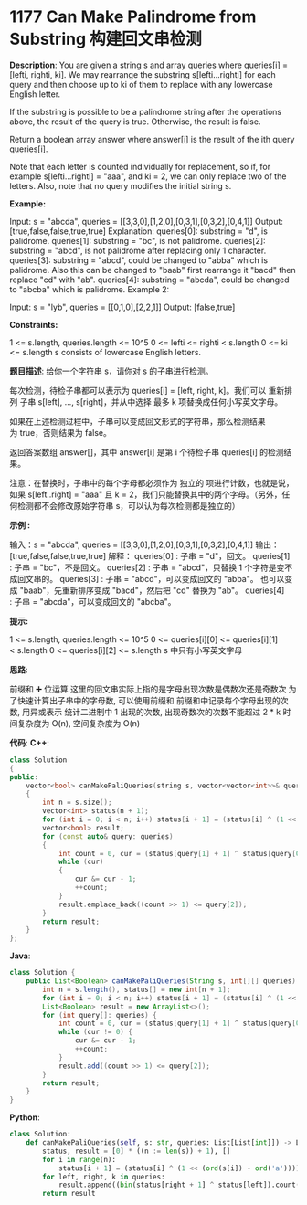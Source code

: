 # 1177 Can Make Palindrome from Substring 构建回文串检测

__Description__:
You are given a string s and array queries where queries[i] = [lefti, righti, ki]. We may rearrange the substring s[lefti...righti] for each query and then choose up to ki of them to replace with any lowercase English letter.

If the substring is possible to be a palindrome string after the operations above, the result of the query is true. Otherwise, the result is false.

Return a boolean array answer where answer[i] is the result of the ith query queries[i].

Note that each letter is counted individually for replacement, so if, for example s[lefti...righti] = "aaa", and ki = 2, we can only replace two of the letters. Also, note that no query modifies the initial string s.

__Example:__

Input: s = "abcda", queries = [[3,3,0],[1,2,0],[0,3,1],[0,3,2],[0,4,1]]
Output: [true,false,false,true,true]
Explanation:
queries[0]: substring = "d", is palidrome.
queries[1]: substring = "bc", is not palidrome.
queries[2]: substring = "abcd", is not palidrome after replacing only 1 character.
queries[3]: substring = "abcd", could be changed to "abba" which is palidrome. Also this can be changed to "baab" first rearrange it "bacd" then replace "cd" with "ab".
queries[4]: substring = "abcda", could be changed to "abcba" which is palidrome.
Example 2:

Input: s = "lyb", queries = [[0,1,0],[2,2,1]]
Output: [false,true]

__Constraints:__

1 <= s.length, queries.length <= 10^5
0 <= lefti <= righti < s.length
0 <= ki <= s.length
s consists of lowercase English letters.

__题目描述__:
给你一个字符串 s，请你对 s 的子串进行检测。

每次检测，待检子串都可以表示为 queries[i] = [left, right, k]。我们可以 重新排列 子串 s[left], ..., s[right]，并从中选择 最多 k 项替换成任何小写英文字母。

如果在上述检测过程中，子串可以变成回文形式的字符串，那么检测结果为 true，否则结果为 false。

返回答案数组 answer[]，其中 answer[i] 是第 i 个待检子串 queries[i] 的检测结果。

注意：在替换时，子串中的每个字母都必须作为 独立的 项进行计数，也就是说，如果 s[left..right] = "aaa" 且 k = 2，我们只能替换其中的两个字母。（另外，任何检测都不会修改原始字符串 s，可以认为每次检测都是独立的）

__示例 :__

输入：s = "abcda", queries = [[3,3,0],[1,2,0],[0,3,1],[0,3,2],[0,4,1]]
输出：[true,false,false,true,true]
解释：
queries[0] : 子串 = "d"，回文。
queries[1] : 子串 = "bc"，不是回文。
queries[2] : 子串 = "abcd"，只替换 1 个字符是变不成回文串的。
queries[3] : 子串 = "abcd"，可以变成回文的 "abba"。 也可以变成 "baab"，先重新排序变成 "bacd"，然后把 "cd" 替换为 "ab"。
queries[4] : 子串 = "abcda"，可以变成回文的 "abcba"。

__提示:__

1 <= s.length, queries.length <= 10^5
0 <= queries[i][0] <= queries[i][1] < s.length
0 <= queries[i][2] <= s.length
s 中只有小写英文字母

__思路__:

前缀和 ➕ 位运算
这里的回文串实际上指的是字母出现次数是偶数次还是奇数次
为了快速计算出子串中的字母数, 可以使用前缀和
前缀和中记录每个字母出现的次数, 用异或表示
统计二进制中 1 出现的次数, 出现奇数次的次数不能超过 2 * k
时间复杂度为 O(n), 空间复杂度为 O(n)

__代码__:
__C++__:

```C++
class Solution 
{
public:
    vector<bool> canMakePaliQueries(string s, vector<vector<int>>& queries) 
    {
        int n = s.size();
        vector<int> status(n + 1);
        for (int i = 0; i < n; i++) status[i + 1] = (status[i] ^ (1 << (s[i] - 'a')));
        vector<bool> result;
        for (const auto& query: queries) 
        {
            int count = 0, cur = (status[query[1] + 1] ^ status[query[0]]);
            while (cur) 
            {
                cur &= cur - 1;
                ++count;
            }
            result.emplace_back((count >> 1) <= query[2]);
        }
        return result;
    }
};
```

__Java__:

```Java
class Solution {
    public List<Boolean> canMakePaliQueries(String s, int[][] queries) {
        int n = s.length(), status[] = new int[n + 1];
        for (int i = 0; i < n; i++) status[i + 1] = (status[i] ^ (1 << (s.charAt(i) - 'a')));
        List<Boolean> result = new ArrayList<>();
        for (int query[]: queries) {
            int count = 0, cur = (status[query[1] + 1] ^ status[query[0]]);
            while (cur != 0) {
                cur &= cur - 1;
                ++count;
            }
            result.add((count >> 1) <= query[2]);
        }
        return result;
    }
}
```

__Python__:

```Python
class Solution:
    def canMakePaliQueries(self, s: str, queries: List[List[int]]) -> List[bool]:
        status, result = [0] * ((n := len(s)) + 1), []
        for i in range(n):
            status[i + 1] = (status[i] ^ (1 << (ord(s[i]) - ord('a'))))
        for left, right, k in queries:
            result.append((bin(status[right + 1] ^ status[left]).count('1') >> 1) <= k)
        return result
```
